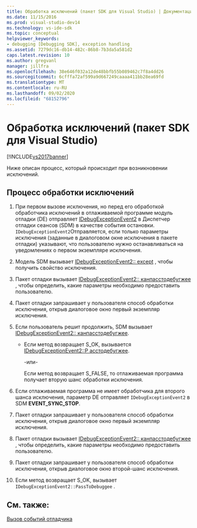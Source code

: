 ```yaml
---
title: Обработка исключений (пакет SDK для Visual Studio) | Документация Майкрософт
ms.date: 11/15/2016
ms.prod: visual-studio-dev14
ms.technology: vs-ide-sdk
ms.topic: conceptual
helpviewer_keywords:
- debugging [Debugging SDK], exception handling
ms.assetid: 7279dc16-db14-482c-86b8-7b3da5a581d2
caps.latest.revision: 10
ms.author: gregvanl
manager: jillfra
ms.openlocfilehash: 38e646f032a12de48bbfb55b089462c7f8a4dd26
ms.sourcegitcommit: 6cfffa72af599a9d667249caaaa411bb28ea69fd
ms.translationtype: MT
ms.contentlocale: ru-RU
ms.lasthandoff: 09/02/2020
ms.locfileid: "68152796"
---
```

# <a name="exception-handling-visual-studio-sdk"></a>Обработка исключений (пакет SDK для Visual Studio)
[!INCLUDE[vs2017banner](../../includes/vs2017banner.md)]

Ниже описан процесс, который происходит при возникновении исключений.  
  
## <a name="exception-handling-process"></a>Процесс обработки исключений  
  
1. При первом вызове исключения, но перед его обработкой обработчика исключений в отлаживаемой программе модуль отладки (DE) отправляет [IDebugExceptionEvent2](../../extensibility/debugger/reference/idebugexceptionevent2.md) в Диспетчер отладки сеансов (SDM) в качестве события остановки. `IDebugExceptionEvent2`Отправляется, если только параметры исключения (заданные в диалоговом окне исключения в пакете отладки) указывают, что пользователю нужно останавливаться на уведомлениях о первом экземпляре исключения.  
  
2. Модель SDM вызывает [IDebugExceptionEvent2:: except](../../extensibility/debugger/reference/idebugexceptionevent2-getexception.md) , чтобы получить свойство исключения.  
  
3. Пакет отладки вызывает [IDebugExceptionEvent2:: канпасстодебугжее](../../extensibility/debugger/reference/idebugexceptionevent2-canpasstodebuggee.md) , чтобы определить, какие параметры необходимо предоставить пользователю.  
  
4. Пакет отладки запрашивает у пользователя способ обработки исключения, открыв диалоговое окно первый экземпляр исключения.  
  
5. Если пользователь решит продолжить, SDM вызывает [IDebugExceptionEvent2:: канпасстодебугжее](../../extensibility/debugger/reference/idebugexceptionevent2-canpasstodebuggee.md).  
  
    - Если метод возвращает S_OK, вызывается [IDebugExceptionEvent2::P асстодебугжее](../../extensibility/debugger/reference/idebugexceptionevent2-passtodebuggee.md).  
  
         -или-  
  
         Если метод возвращает S_FALSE, то отлаживаемая программа получает вторую шанс обработки исключения.  
  
6. Если отлаживаемая программа не имеет обработчика для второго шанса исключения, параметр DE отправляет `IDebugExceptionEvent2` в SDM **EVENT_SYNC_STOP**.  
  
7. Пакет отладки запрашивает у пользователя способ обработки исключения, открыв диалоговое окно первый экземпляр исключения.  
  
8. Пакет отладки вызывает [IDebugExceptionEvent2:: канпасстодебугжее](../../extensibility/debugger/reference/idebugexceptionevent2-canpasstodebuggee.md) , чтобы определить, какие параметры необходимо предоставить пользователю.  
  
9. Пакет отладки запрашивает у пользователя способ обработки исключения, открыв диалоговое окно второй-шанс исключения.  
  
10. Если метод возвращает S_OK, вызывает `IDebugExceptionEvent2::PassToDebuggee` .  
  
## <a name="see-also"></a>См. также:  
 [Вызов событий отладчика](../../extensibility/debugger/calling-debugger-events.md)
